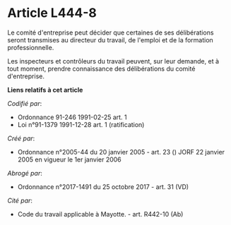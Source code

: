 # Article L444-8

Le comité d'entreprise peut décider que certaines de ses délibérations seront transmises au directeur du travail, de l'emploi
et de la formation professionnelle.

Les inspecteurs et contrôleurs du travail peuvent, sur leur demande, et à tout moment, prendre connaissance des délibérations
du comité d'entreprise.

**Liens relatifs à cet article**

_Codifié par_:

  - Ordonnance 91-246 1991-02-25 art. 1
  - Loi n°91-1379 1991-12-28 art. 1 (ratification)

_Créé par_:

  - Ordonnance n°2005-44 du 20 janvier 2005 - art. 23 () JORF 22 janvier 2005 en vigueur le 1er janvier 2006

_Abrogé par_:

  - Ordonnance n°2017-1491 du 25 octobre 2017 - art. 31 (VD)

_Cité par_:

  - Code du travail applicable à Mayotte. - art. R442-10 (Ab)
